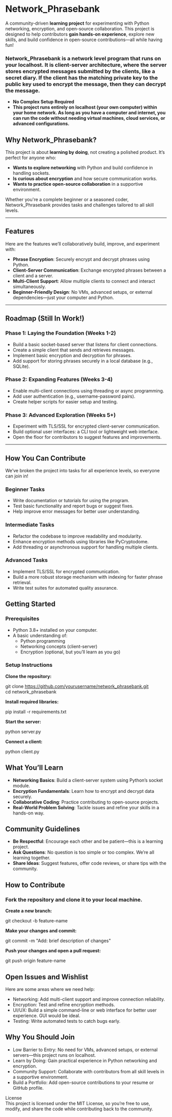 # Network_Phrasebank
A community-driven **learning project** for experimenting with Python networking, encryption, and open-source collaboration. This project is designed to help contributors **gain hands-on experience**, explore new skills, and build confidence in open-source contributions—all while having fun!

### Network_Phrasebank is a network level program that runs on your localhost. It is client-server architecture, where the server stores encrypted messages submitted by the clients, like a secret diary. If the client has the matching private key to the public key used to encrypt the message, then they can decrypt the message. 

- **No Complex Setup Required**    
- **This project runs entirely on localhost (your own computer) within your home network. As long as you have a computer and internet, you can run the code without needing virtual machines, cloud services, or advanced configurations.**

## Why Network_Phrasebank?
This project is about **learning by doing**, not creating a polished product. It’s perfect for anyone who:

- **Wants to explore networking** with Python and build confidence in handling sockets.
- **Is curious about encryption** and how secure communication works.
- **Wants to practice open-source collaboration** in a supportive environment.

Whether you're a complete beginner or a seasoned coder, Network_Phrasebank provides tasks and challenges tailored to all skill levels.

---------------------------------------------------------------------------------------------------------------------------------------------------------------------------------------------------------------------

## Features
Here are the features we’ll collaboratively build, improve, and experiment with:

- **Phrase Encryption**: Securely encrypt and decrypt phrases using Python.
- **Client-Server Communication**: Exchange encrypted phrases between a client and a server.
- **Multi-Client Support**: Allow multiple clients to connect and interact simultaneously.
- **Beginner-Friendly Design**: No VMs, advanced setups, or external dependencies—just your computer and Python.

---------------------------------------------------------------------------------------------------------------------------------------------------------------------------------------------------------------------

## Roadmap (Still In Work!) 
### Phase 1: Laying the Foundation (Weeks 1-2)
- Build a basic socket-based server that listens for client connections.
- Create a simple client that sends and retrieves messages.
- Implement basic encryption and decryption for phrases.
- Add support for storing phrases securely in a local database (e.g., SQLite).
### Phase 2: Expanding Features (Weeks 3-4)
- Enable multi-client connections using threading or async programming.
- Add user authentication (e.g., username-password pairs).
- Create helper scripts for easier setup and testing.
### Phase 3: Advanced Exploration (Weeks 5+)
- Experiment with TLS/SSL for encrypted client-server communication.
- Build optional user interfaces: a CLI tool or lightweight web interface.
- Open the floor for contributors to suggest features and improvements.

---------------------------------------------------------------------------------------------------------------------------------------------------------------------------------------------------------------------

## How You Can Contribute
We’ve broken the project into tasks for all experience levels, so everyone can join in!

### Beginner Tasks
- Write documentation or tutorials for using the program.
- Test basic functionality and report bugs or suggest fixes.
- Help improve error messages for better user understanding.
### Intermediate Tasks
- Refactor the codebase to improve readability and modularity.
- Enhance encryption methods using libraries like PyCryptodome.
- Add threading or asynchronous support for handling multiple clients.
### Advanced Tasks
- Implement TLS/SSL for encrypted communication.
- Build a more robust storage mechanism with indexing for faster phrase retrieval.
- Write test suites for automated quality assurance.


## Getting Started
### Prerequisites
- Python 3.8+ installed on your computer.
- A basic understanding of:
  - Python programming
  - Networking concepts (client-server)
  - Encryption (optional, but you’ll learn as you go)
### Setup Instructions
**Clone the repository:**

git clone https://github.com/yourusername/network_phrasebank.git    
cd network_phrasebank

**Install required libraries:**

pip install -r requirements.txt

**Start the server:**

python server.py

**Connect a client:**

python client.py

## What You’ll Learn
- **Networking Basics**: Build a client-server system using Python’s socket module.
- **Encryption Fundamentals**: Learn how to encrypt and decrypt data securely.
- **Collaborative Coding**: Practice contributing to open-source projects.
- **Real-World Problem Solving**: Tackle issues and refine your skills in a hands-on way.

## Community Guidelines
- **Be Respectful**: Encourage each other and be patient—this is a learning project.
- **Ask Questions**: No question is too simple or too complex. We’re all learning together.
- **Share Ideas**: Suggest features, offer code reviews, or share tips with the community.

## How to Contribute
### Fork the repository and clone it to your local machine.

**Create a new branch:**

git checkout -b feature-name

**Make your changes and commit:**

git commit -m "Add: brief description of changes"

**Push your changes and open a pull request:**

git push origin feature-name

## Open Issues and Wishlist
Here are some areas where we need help:

- Networking: Add multi-client support and improve connection reliability.
- Encryption: Test and refine encryption methods.
- UI/UX: Build a simple command-line or web interface for better user experience. GUI would be ideal.
- Testing: Write automated tests to catch bugs early.

## Why You Should Join
- Low Barrier to Entry: No need for VMs, advanced setups, or external servers—this project runs on localhost.
- Learn by Doing: Gain practical experience in Python networking and encryption.
- Community Support: Collaborate with contributors from all skill levels in a supportive environment.
- Build a Portfolio: Add open-source contributions to your resume or GitHub profile.

License   
This project is licensed under the MIT License, so you’re free to use, modify, and share the code while contributing back to the community.

